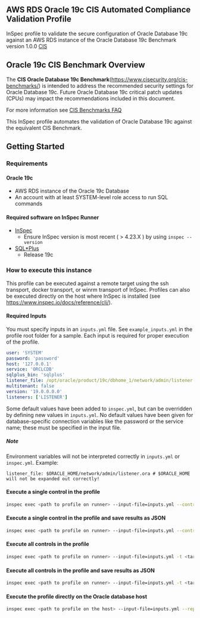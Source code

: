 ## AWS RDS Oracle 19c CIS Automated Compliance Validation Profile

InSpec profile to validate the secure configuration of Oracle Database 19c against an AWS RDS instance of the Oracle Database 19c Benchmark version 1.0.0 [CIS](https://www.cisecurity.org/cis-benchmarks/)

## Oracle 19c CIS Benchmark Overview

The <b>CIS Oracle Database 19c Benchmark</b>(https://www.cisecurity.org/cis-benchmarks/) is intended to address the recommended security settings for Oracle Database 19c. Future Oracle Database 19c critical patch updates (CPUs) may impact the recommendations included in this document.

For more information see [CIS Benchmarks FAQ](https://www.cisecurity.org/cis-benchmarks/cis-benchmarks-faq)

This InSpec profile automates the validation of Oracle Database 19c against the equivalent CIS Benchmark.

## Getting Started

### Requirements

#### Oracle 19c  
- AWS RDS instance of the Oracle 19c Database
- An account with at least SYSTEM-level role access to run SQL commands

#### Required software on InSpec Runner
- [InSpec](https://www.inspec.io/downloads/)
  - Ensure InSpec version is most recent ( > 4.23.X ) by using `inspec --version`
- [SQL\*Plus](https://docs.oracle.com/cd/B19306_01/server.102/b14357/qstart.htm)
  - Release 19c

### How to execute this instance  
This profile can be executed against a remote target using the ssh transport, docker transport, or winrm transport of InSpec. Profiles can also be executed directly on the host where InSpec is installed (see https://www.inspec.io/docs/reference/cli/). 

#### Required Inputs
You must specify inputs in an `inputs.yml` file. See `example_inputs.yml` in the profile root folder for a sample. Each input is required for proper execution of the profile.
```yaml
user: 'SYSTEM'
password: 'password'
host: '127.0.0.1'
service: 'ORCLCDB'
sqlplus_bin: 'sqlplus'
listener_file: /opt/oracle/product/19c/dbhome_1/network/admin/listener.ora
multitenant: false
version: '19.0.0.0.0'
listeners: ['LISTENER']
```
Some default values have been added to `inspec.yml`, but can be overridden by defining new values in `inputs.yml`. No default values have been given for database-specific connection variables like the password or the service name; these must be specified in the input file.
##### Note
Environment variables will not be interpreted correctly in `inputs.yml` or `inspec.yml`.
Example:
```
listener_file: $ORACLE_HOME/network/admin/listener.ora # $ORACLE_HOME will not be expanded out correctly!
```
#### Execute a single control in the profile 
```bash
inspec exec <path to profile on runner> --input-file=inputs.yml --controls=oracle19c-1.1 -t <target>
```
#### Execute a single control in the profile and save results as JSON
```bash
inspec exec <path to profile on runner> --input-file=inputs.yml --controls=<control id> -t <target> --reporter cli json:results.json
```
#### Execute all controls in the profile 
```bash
inspec exec <path to profile on runner> --input-file=inputs.yml -t <target>
```
#### Execute all controls in the profile and save results as JSON
```bash
inspec exec <path to profile on runner> --input-file=inputs.yml -t <target> --reporter cli json:results.json
```
#### Execute the profile directly on the Oracle database host
```bash
inspec exec <path to profile on the host> --input-file=inputs.yml --reporter cli json:results.json
```
